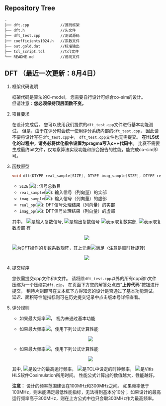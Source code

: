 ## Repository Tree
```
.
├── dft.cpp              //源码框架
├── dft.h                //头文件
├── dft_test.cpp         //测试源码
├── coefficients1024.h   //系数文件
├── out.gold.dat         //标准输出
├── tcl_script.tcl       //tcl文件
└── README.md            //说明文件
```
## DFT （最近一次更新：8月4日）

1. 框架代码说明

    框架代码是算法的C-model，
    您需要自行设计可综合co-sim的设计。  
    但请注意：**您必须保持顶层函数不变。**

2. 项目要求

    在设计完成后，
    您可以使用我们提供的`dft_test.cpp`文件进行基本功能测试。
    但是，由于在评分时会统一使用评分系统内部的`dft_test.cpp`，
    因此请不要将设计写在`dft_test.cpp`中，
    `dft_test.cpp`文件也无需提交。
    **在HLS优化的过程中，请务必将优化指令设置为pragma写入c++代码中。**
    比赛不需要生成最终bit文件，仅考察算法实现功能和综合报告的性能，能完成co-sim即可。

3. 函数原型

    ```c++
    void dft(DTYPE real_sample[SIZE], DTYPE imag_sample[SIZE], DTYPE real_op[SIZE], DTYPE imag_op[SIZE])
    ```
    - `SIZE`(![](https://render.githubusercontent.com/render/math?math=N)): 信号总数目
    - `real_sample`(![](https://render.githubusercontent.com/render/math?math=\mathfrak{Re}(z_i))): 输入信号（列向量）的实部
    - `imag_sample`(![](https://render.githubusercontent.com/render/math?math=\mathfrak{Im}(z_i))): 输入信号（列向量）的虚部
    - `real_op`(![](https://render.githubusercontent.com/render/math?math=\mathfrak{Re}(z_o))): DFT信号处理结果（列向量）的实部
    - `imag_op`(![](https://render.githubusercontent.com/render/math?math=\mathfrak{Im}(z_o))): DFT信号处理结果（列向量）的虚部

    其中，
    ![](https://render.githubusercontent.com/render/math?math=z_i)是输入复数信号, ![](https://render.githubusercontent.com/render/math?math=z_o)是输出复数信号
    ![](https://render.githubusercontent.com/render/math?math=\mathfrak{Re}(z))表示取复数实部, ![](https://render.githubusercontent.com/render/math?math=\mathfrak{Im}(z))表示取复数虚部
    有
    <div align="center">
    <img src="https://render.githubusercontent.com/render/math?math=\huge%20z_o=S%20\times%20z_i">
    </div>

    ![](https://render.githubusercontent.com/render/math?math=S)为DFT操作的复数系数矩阵，其上元素![](https://render.githubusercontent.com/render/math?math=s_{i,j})满足（注意是顺时针旋转）

    <div align="center">
    <img src="https://render.githubusercontent.com/render/math?math=\huge%20s_{i,j}=\cos(2\pi\frac{i%20\cdot%20j}{N})-\mathbb{i}\cdot\sin(2\pi\frac{i%20\cdot%20j}{N})">
    </div>

4. 提交程序

    您仅需提交cpp文件和h文件。
    请将除`dft_test.cpp`以外的所有cpp和h文件
    压缩为一个压缩包`dft.zip`，
    在页面下方您的解答处点击“**上传代码**”按钮进行提交，
    稍待片刻即可在文本框下方得知您的设计是否通过了基本功能测试。
    延迟、面积等性能指标则可在历史提交记录中点击版本号详细查看。
  
5. 评分规则

    - 如果最大频率![](https://render.githubusercontent.com/render/math?math=F_{max}<100\MHz)， 视为未通过基本功能

    - 如果最大频率![](https://render.githubusercontent.com/render/math?math=100\MHz%20\le%20F_{max}<300\MHz)，使用下列公式计算性能
      <div align="center">
      <img src="https://render.githubusercontent.com/render/math?math=\huge%20\frac{T_{clock}\times%20F_{max}}{\tau_{Simulation}}">
      </div>

    - 如果最大频率![](https://render.githubusercontent.com/render/math?math=F_{max}%20\ge%20300\MHz)，使用下列公式计算性能
      <div align="center">
      <img src="https://render.githubusercontent.com/render/math?math=\huge%20\frac{T_{clock}\times300\MHz}{\tau_{Simulation}}">
      </div>
    
    其中,
    ![](https://render.githubusercontent.com/render/math?math=F_{max})是设计的最高运行频率，
    ![](https://render.githubusercontent.com/render/math?math=T_{clock})是TCL中设定的时钟频率，
    ![](https://render.githubusercontent.com/render/math?math=\tau_{Simulation})是Vitis HLS软件Cosimulation所用时间。
    性能公式计算出的数值越大，性能越好。

    **注意：**
    设计的频率范围建议在100MHz和300MHz之间。
    如果频率低于100MHz，则未能满足最低性能指标，无法得到基本分10分；
    如果设计的最高运行频率高于300MHz，则在上方公式中也只会取300MHz作为最高频率。
